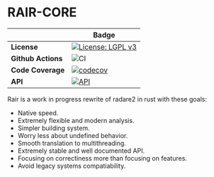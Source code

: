 # RAIR-CORE


|      |    Badge     |
|------|--------------|
|**License**|[![License: LGPL v3](https://img.shields.io/badge/License-LGPL%20v3-blue.svg)](https://www.gnu.org/licenses/lgpl-3.0)|
|**Github Actions**|  ![CI](https://github.com/rair-project/rair/actions/workflows/ci.yml/badge.svg?branch=main)|
|**Code Coverage**|[![codecov](https://codecov.io/gh/rair-project/rair/graph/badge.svg?token=Ljsi4Wny3V)](https://codecov.io/gh/rair-project/rair)|
|**API**| [![API](https://img.shields.io/badge/api-master-purple.svg)](https://rair-project.github.io/rair-core/)|

Rair is a work in progress rewrite of radare2 in rust with these goals:
- Native speed.
- Extremely flexible and modern analysis.
- Simpler building system.
- Worry less about undefined behavior.
- Smooth translation to multithreading.
- Extremely stable and well documented API.
- Focusing on correctiness more than focusing on features.
- Avoid legacy systems compatiability.

